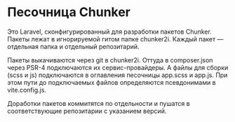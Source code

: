# Песочница Chunker

Это Laravel, сконфигурированный для разработки пакетов Chunker. Пакеты лежат в игнорируемой гитом папке chunker2i. Каждый пакет — отдельная папка и отдельный репозитарий.

Пакеты выкачиваются через git в chunker2i. Оттуда в composer.json через PSR-4 подключаются их сервис-провайдеры. А файлы для сборки (scss и js) подключаются в оглавления песочницы app.scss и app.js. При этом пути до подключаемых файлов определяются псевдонимами в vite.config.js.

Доработки пакетов коммитятся по отдельности и пушатся в соответствующие репозитарии с указанием версий.
